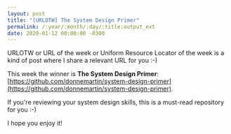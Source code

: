 ```yaml
---
layout: post
title: "[URLOTW] The System Design Primer"
permalink: /:year/:month/:day/:title:output_ext
date: 2020-01-12 00:00:00 -0300
---
```


<span class="bg-highlight">URLOTW</span> or URL of the week or Uniform Resource Locator of the week is a kind of post where I share a relevant URL for you :-)

This week the winner is **The System Design Primer**:
[https://github.com/donnemartin/system-design-primer](https://github.com/donnemartin/system-design-primer).

If you're reviewing your system design skills, this is a must-read repository for you :-)

I hope you enjoy it!

